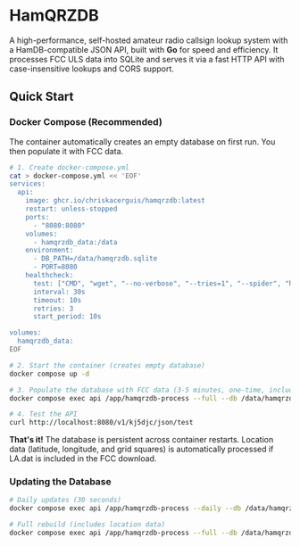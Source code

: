 # HamQRZDB

A high-performance, self-hosted amateur radio callsign lookup system with a HamDB-compatible JSON API, built with **Go** for speed and efficiency. It processes FCC ULS data into SQLite and serves it via a fast HTTP API with case-insensitive lookups and CORS support.

## Quick Start

### Docker Compose (Recommended)

The container automatically creates an empty database on first run. You then populate it with FCC data.

```bash
# 1. Create docker-compose.yml
cat > docker-compose.yml << 'EOF'
services:
  api:
    image: ghcr.io/chriskacerguis/hamqrzdb:latest
    restart: unless-stopped
    ports:
      - "8080:8080"
    volumes:
      - hamqrzdb_data:/data
    environment:
      - DB_PATH=/data/hamqrzdb.sqlite
      - PORT=8080
    healthcheck:
      test: ["CMD", "wget", "--no-verbose", "--tries=1", "--spider", "http://localhost:8080/health"]
      interval: 30s
      timeout: 10s
      retries: 3
      start_period: 10s

volumes:
  hamqrzdb_data:
EOF

# 2. Start the container (creates empty database)
docker compose up -d

# 3. Populate the database with FCC data (3-5 minutes, one-time, includes location data)
docker compose exec api /app/hamqrzdb-process --full --db /data/hamqrzdb.sqlite

# 4. Test the API
curl http://localhost:8080/v1/kj5djc/json/test
```

**That's it!** The database is persistent across container restarts. Location data (latitude, longitude, and grid squares) is automatically processed if LA.dat is included in the FCC download.

### Updating the Database

```bash
# Daily updates (30 seconds)
docker compose exec api /app/hamqrzdb-process --daily --db /data/hamqrzdb.sqlite

# Full rebuild (includes location data)
docker compose exec api /app/hamqrzdb-process --full --db /data/hamqrzdb.sqlite
```